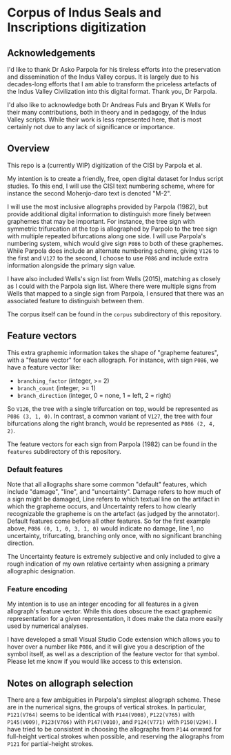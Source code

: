 # Corpus of Indus Seals and Inscriptions digitization

## Acknowledgements

I'd like to thank Dr Asko Parpola for his tireless efforts into the preservation and dissemination of the Indus Valley corpus. It is largely due
to his decades-long efforts that I am able to transform the priceless artefacts of the Indus Valley Civilization into this digital format.
Thank you, Dr Parpola.

I'd also like to acknowledge both Dr Andreas Fuls and Bryan K Wells for their many contributions, both in theory and in pedagogy, of the Indus
Valley scripts. While their work is less represented here, that is most certainly not due to any lack of significance or importance.

## Overview

This repo is a (currently WIP) digitization of the CISI by Parpola et al.

My intention is to create a friendly, free, open digital dataset for Indus script studies. To this end, I will use the CISI text numbering scheme,
where for instance the second Mohenjo-daro text is denoted "M-2".

I will use the most inclusive allographs provided by Parpola (1982), but provide additional digital information to distinguish more finely between
graphemes that may be important. For instance, the tree sign with symmetric trifurcation at the top is allographed by Parpolo to the tree sign
with multiple repeated bifurcations along one side. I will use Parpola's numbering system, which would give sign `P086` to both of these graphemes.
While Parpola does include an alternate numbering scheme, giving `V126` to the first and `V127` to the second, I choose to use `P086` and include
extra information alongside the primary sign value.

I have also included Wells's sign list from Wells (2015), matching as closely as I could with the Parpola sign list. Where there were multiple
signs from Wells that mapped to a single sign from Parpola, I ensured that there was an associated feature to distinguish between them.

The corpus itself can be found in the `corpus` subdirectory of this repository.

## Feature vectors

This extra graphemic information takes the shape of "grapheme features", with a "feature vector" for each allograph. For instance, with sign `P086`, we
have a feature vector like:

* `branching_factor` (integer, >= 2)
* `branch_count` (integer, >= 1)
* `branch_direction` (integer, 0 = none, 1 = left, 2 = right)

So `V126`, the tree with a single trifurcation on top, would be represented as `P086 (3, 1, 0)`. In contrast, a common variant of `V127`, the tree with
four bifurcations along the right branch, would be represented as `P086 (2, 4, 2)`.

The feature vectors for each sign from Parpola (1982) can be found in the `features` subdirectory of this repository.

### Default features

Note that all allographs share some common "default" features, which include "damage", "line", and "uncertainty". Damage refers to how much
of a sign might be damaged, Line refers to which textual line on the artifact in which the grapheme occurs, and Uncertainty refers to how clearly
recognizable the grapheme is on the artefact (as judged by the annotator). Default features come before all other features. So for the first example above, `P086 (0, 1, 0, 3, 1, 0)`
would indicate no damage, line 1, no uncertainty, trifurcating, branching only once, with no significant branching direction.

The Uncertainty feature is extremely subjective and only included to give a rough indication of my own relative certainty when assigning a primary
allographic designation.

### Feature encoding

My intention is to use an integer encoding for all features in a given allograph's feature vector. While this does obscure the exact graphemic
representation for a given representation, it does make the data more easily used by numerical analyses.

I have developed a small Visual Studio Code extension which allows you to hover over a number like `P086`, and it will give you a description of
the symbol itself, as well as a description of the feature vector for that symbol. Please let me know if you would like access to this extension.

## Notes on allograph selection

There are a few ambiguities in Parpola's simplest allograph scheme. These are in the numerical signs, the groups of vertical strokes. In particular,
`P121(V764)` seems to be identical with `P144(V008)`, `P122(V765)` with `P145(V009)`, `P123(V766)` with `P147(V010)`, and `P124(V771)` with `P150(V294)`.
I have tried to be consistent in choosing the allographs from `P144` onward for full-height vertical strokes when possible, and reserving the allographs
from `P121` for partial-height strokes.
